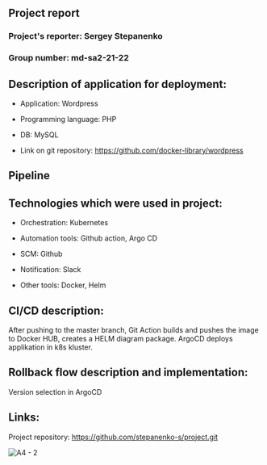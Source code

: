 ## Project report

### Project's reporter: Sergey Stepanenko

### Group number: md-sa2-21-22

## Description of application for deployment:

- Application: Wordpress

- Programming language: PHP

- DB: MySQL

- Link on git repository: https://github.com/docker-library/wordpress

## Pipeline


## Technologies which were used in project:

- Orchestration: 
Kubernetes

- Automation tools:
Github action, Argo CD 

- SCM:
Github

- Notification:
Slack

- Other tools:
 Docker, Helm

## CI/CD description:
After pushing to the master branch, Git Action builds and pushes the image to Docker HUB, creates a HELM diagram package. ArgoCD deploys applikation in k8s kluster.

## Rollback flow description and implementation:

Version selection in ArgoCD


## Links:

Project repository: https://github.com/stepanenko-s/project.git

![A4 - 2](https://user-images.githubusercontent.com/49452234/194337279-ecaea975-3506-4413-b381-9807821ef965.jpg)
